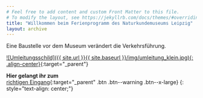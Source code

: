 ```yaml
---
# Feel free to add content and custom Front Matter to this file.
# To modify the layout, see https://jekyllrb.com/docs/themes/#overriding-theme-defaults
title: "Willkommen beim Ferienprogramm des Naturkundemuseums Leipzig"
layout: archive 
---
```


Eine Baustelle vor dem Museum verändert die Verkehrsführung.

[![Umleitungsschild]({{ site.url }}{{ site.baseurl }}/img/umleitung_klein.jpg){: .align-center}](https://world.naturkunde.museum){:target="_parent"}

**Hier gelangt ihr zum**<br/> [richtigen Eingang](https://world.naturkunde.museum){:target="_parent" .btn .btn--warning .btn--x-large}
{: style="text-align: center;"}


